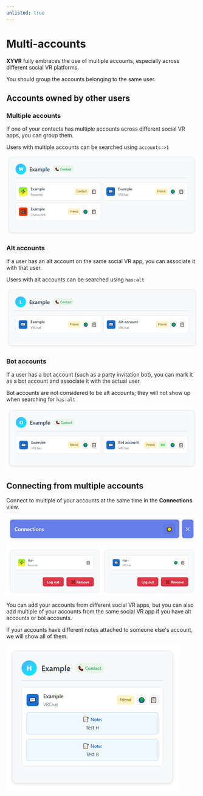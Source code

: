 ```yaml
---
unlisted: true
---
```


# Multi-accounts

**XYVR** fully embraces the use of multiple accounts, especially across different social VR platforms.

You should group the accounts belonging to the same user.

## Accounts owned by other users

### Multiple accounts

If one of your contacts has multiple accounts across different social VR apps, you can group them.

Users with multiple accounts can be searched using `accounts:>1`

![ui-webview_LB6aEvaaTL.png](img/ui-webview_LB6aEvaaTL.png)

### Alt accounts

If a user has an alt account on the same social VR app, you can associate it with that user.

Users with alt accounts can be searched using `has:alt`

![ui-webview_uza2wcbvUU.png](img/ui-webview_uza2wcbvUU.png)

### Bot accounts

If a user has a bot account (such as a party invitation bot), you can mark it as a bot account and associate it with the actual user.

Bot accounts are not considered to be alt accounts; they will not show up when searching for `has:alt`

![ui-webview_0MrURp16gN.png](img/ui-webview_0MrURp16gN.png)


## Connecting from multiple accounts

Connect to multiple of your accounts at the same time in the **Connections** view.

![ui-webview_WNIsM0gXhO.png](img/ui-webview_WNIsM0gXhO.png)

You can add your accounts from different social VR apps, but you can also add multiple of your accounts from the same
social VR app if you have alt accounts or bot accounts.

If your accounts have different notes attached to someone else's account, we will show all of them.

![ui-webview_rbJ79Dtlnl.png](img/ui-webview_rbJ79Dtlnl.png)
